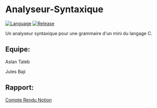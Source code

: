 # Analyseur-Syntaxique
[![Language](https://img.shields.io/badge/language-python-blue.svg?style=flat)](https://www.python.org)
[![Release](https://img.shields.io/badge/release-v1.0-orange.svg?style=flat)](http://www.leejamesrobinson.com/space-invaders.html)

Un analyseur syntaxique pour une grammaire d'un mini
du langage C.
## Equipe:
Aslan Taleb

Jules Baji

## Rapport:
[Compte Rendu Notion](https://aslantaleb.notion.site/Analyseur-Syntaxique-e3d1cfdde9644d128ae58f9f9473410f)
